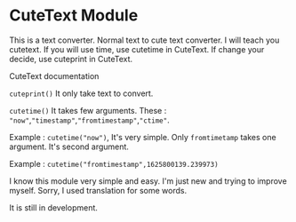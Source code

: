 # CuteText Module

This is a text converter. Normal text to cute text converter. I will teach you cutetext. If you will use time, use cutetime in CuteText. If change your decide, use cuteprint in CuteText.

CuteText documentation

`cuteprint()` It only take text to convert.

`cutetime()` It takes few arguments. These : `"now"`,`"timestamp"`,`"fromtimestamp"`,`"ctime"`. 

Example : `cutetime("now")`, It's very simple. Only `fromtimetamp` takes one argument. It's second argument. 

Example : `cutetime("fromtimestamp",1625800139.239973)` 

I know this module very simple and easy. I'm just new and trying to improve myself. Sorry, I used translation for some words.


It is still in development.
